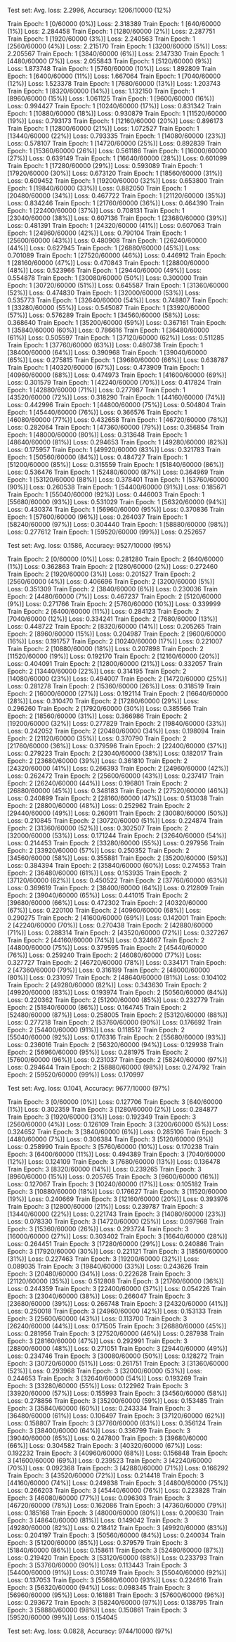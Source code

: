 Test set: Avg. loss: 2.2996, Accuracy: 1206/10000 (12%)

Train Epoch: 1 [0/60000 (0%)]   Loss: 2.318389
Train Epoch: 1 [640/60000 (1%)] Loss: 2.284458
Train Epoch: 1 [1280/60000 (2%)]        Loss: 2.287751
Train Epoch: 1 [1920/60000 (3%)]        Loss: 2.240563
Train Epoch: 1 [2560/60000 (4%)]        Loss: 2.215170
Train Epoch: 1 [3200/60000 (5%)]        Loss: 2.205567
Train Epoch: 1 [3840/60000 (6%)]        Loss: 2.147330
Train Epoch: 1 [4480/60000 (7%)]        Loss: 2.055843
Train Epoch: 1 [5120/60000 (9%)]        Loss: 1.873748
Train Epoch: 1 [5760/60000 (10%)]       Loss: 1.892809
Train Epoch: 1 [6400/60000 (11%)]       Loss: 1.667064
Train Epoch: 1 [7040/60000 (12%)]       Loss: 1.523378
Train Epoch: 1 [7680/60000 (13%)]       Loss: 1.203743
Train Epoch: 1 [8320/60000 (14%)]       Loss: 1.132150
Train Epoch: 1 [8960/60000 (15%)]       Loss: 1.061125
Train Epoch: 1 [9600/60000 (16%)]       Loss: 0.994427
Train Epoch: 1 [10240/60000 (17%)]      Loss: 0.831342
Train Epoch: 1 [10880/60000 (18%)]      Loss: 0.930879
Train Epoch: 1 [11520/60000 (19%)]      Loss: 0.793173
Train Epoch: 1 [12160/60000 (20%)]      Loss: 0.896173
Train Epoch: 1 [12800/60000 (21%)]      Loss: 1.072527
Train Epoch: 1 [13440/60000 (22%)]      Loss: 0.793335
Train Epoch: 1 [14080/60000 (23%)]      Loss: 0.578107
Train Epoch: 1 [14720/60000 (25%)]      Loss: 0.892839
Train Epoch: 1 [15360/60000 (26%)]      Loss: 0.561186
Train Epoch: 1 [16000/60000 (27%)]      Loss: 0.639149
Train Epoch: 1 [16640/60000 (28%)]      Loss: 0.601099
Train Epoch: 1 [17280/60000 (29%)]      Loss: 0.593089
Train Epoch: 1 [17920/60000 (30%)]      Loss: 0.673120
Train Epoch: 1 [18560/60000 (31%)]      Loss: 0.609452
Train Epoch: 1 [19200/60000 (32%)]      Loss: 0.653800
Train Epoch: 1 [19840/60000 (33%)]      Loss: 0.882050
Train Epoch: 1 [20480/60000 (34%)]      Loss: 0.467722
Train Epoch: 1 [21120/60000 (35%)]      Loss: 0.834246
Train Epoch: 1 [21760/60000 (36%)]      Loss: 0.464390
Train Epoch: 1 [22400/60000 (37%)]      Loss: 0.708131
Train Epoch: 1 [23040/60000 (38%)]      Loss: 0.607136
Train Epoch: 1 [23680/60000 (39%)]      Loss: 0.481391
Train Epoch: 1 [24320/60000 (41%)]      Loss: 0.607063
Train Epoch: 1 [24960/60000 (42%)]      Loss: 0.790104
Train Epoch: 1 [25600/60000 (43%)]      Loss: 0.480908
Train Epoch: 1 [26240/60000 (44%)]      Loss: 0.627945
Train Epoch: 1 [26880/60000 (45%)]      Loss: 0.701089
Train Epoch: 1 [27520/60000 (46%)]      Loss: 0.446912
Train Epoch: 1 [28160/60000 (47%)]      Loss: 0.470843
Train Epoch: 1 [28800/60000 (48%)]      Loss: 0.523966
Train Epoch: 1 [29440/60000 (49%)]      Loss: 0.554878
Train Epoch: 1 [30080/60000 (50%)]      Loss: 0.300000
Train Epoch: 1 [30720/60000 (51%)]      Loss: 0.645587
Train Epoch: 1 [31360/60000 (52%)]      Loss: 0.474830
Train Epoch: 1 [32000/60000 (53%)]      Loss: 0.535773
Train Epoch: 1 [32640/60000 (54%)]      Loss: 0.748807
Train Epoch: 1 [33280/60000 (55%)]      Loss: 0.545087
Train Epoch: 1 [33920/60000 (57%)]      Loss: 0.576289
Train Epoch: 1 [34560/60000 (58%)]      Loss: 0.368640
Train Epoch: 1 [35200/60000 (59%)]      Loss: 0.367161
Train Epoch: 1 [35840/60000 (60%)]      Loss: 0.786616
Train Epoch: 1 [36480/60000 (61%)]      Loss: 0.505597
Train Epoch: 1 [37120/60000 (62%)]      Loss: 0.511285
Train Epoch: 1 [37760/60000 (63%)]      Loss: 0.480738
Train Epoch: 1 [38400/60000 (64%)]      Loss: 0.390968
Train Epoch: 1 [39040/60000 (65%)]      Loss: 0.275815
Train Epoch: 1 [39680/60000 (66%)]      Loss: 0.638787
Train Epoch: 1 [40320/60000 (67%)]      Loss: 0.473909
Train Epoch: 1 [40960/60000 (68%)]      Loss: 0.474973
Train Epoch: 1 [41600/60000 (69%)]      Loss: 0.301579
Train Epoch: 1 [42240/60000 (70%)]      Loss: 0.417824
Train Epoch: 1 [42880/60000 (71%)]      Loss: 0.277987
Train Epoch: 1 [43520/60000 (72%)]      Loss: 0.318290
Train Epoch: 1 [44160/60000 (74%)]      Loss: 0.442996
Train Epoch: 1 [44800/60000 (75%)]      Loss: 0.504804
Train Epoch: 1 [45440/60000 (76%)]      Loss: 0.366576
Train Epoch: 1 [46080/60000 (77%)]      Loss: 0.432658
Train Epoch: 1 [46720/60000 (78%)]      Loss: 0.282064
Train Epoch: 1 [47360/60000 (79%)]      Loss: 0.356854
Train Epoch: 1 [48000/60000 (80%)]      Loss: 0.313648
Train Epoch: 1 [48640/60000 (81%)]      Loss: 0.294653
Train Epoch: 1 [49280/60000 (82%)]      Loss: 0.175957
Train Epoch: 1 [49920/60000 (83%)]      Loss: 0.321783
Train Epoch: 1 [50560/60000 (84%)]      Loss: 0.484727
Train Epoch: 1 [51200/60000 (85%)]      Loss: 0.315559
Train Epoch: 1 [51840/60000 (86%)]      Loss: 0.536476
Train Epoch: 1 [52480/60000 (87%)]      Loss: 0.364969
Train Epoch: 1 [53120/60000 (88%)]      Loss: 0.378401
Train Epoch: 1 [53760/60000 (90%)]      Loss: 0.260538
Train Epoch: 1 [54400/60000 (91%)]      Loss: 0.185671
Train Epoch: 1 [55040/60000 (92%)]      Loss: 0.446003
Train Epoch: 1 [55680/60000 (93%)]      Loss: 0.531029
Train Epoch: 1 [56320/60000 (94%)]      Loss: 0.430374
Train Epoch: 1 [56960/60000 (95%)]      Loss: 0.370836
Train Epoch: 1 [57600/60000 (96%)]      Loss: 0.264037
Train Epoch: 1 [58240/60000 (97%)]      Loss: 0.304440
Train Epoch: 1 [58880/60000 (98%)]      Loss: 0.277612
Train Epoch: 1 [59520/60000 (99%)]      Loss: 0.252657

Test set: Avg. loss: 0.1586, Accuracy: 9527/10000 (95%)

Train Epoch: 2 [0/60000 (0%)]   Loss: 0.281280
Train Epoch: 2 [640/60000 (1%)] Loss: 0.362863
Train Epoch: 2 [1280/60000 (2%)]        Loss: 0.272460
Train Epoch: 2 [1920/60000 (3%)]        Loss: 0.201527
Train Epoch: 2 [2560/60000 (4%)]        Loss: 0.406696
Train Epoch: 2 [3200/60000 (5%)]        Loss: 0.351309
Train Epoch: 2 [3840/60000 (6%)]        Loss: 0.230036
Train Epoch: 2 [4480/60000 (7%)]        Loss: 0.467237
Train Epoch: 2 [5120/60000 (9%)]        Loss: 0.271766
Train Epoch: 2 [5760/60000 (10%)]       Loss: 0.339999
Train Epoch: 2 [6400/60000 (11%)]       Loss: 0.284123
Train Epoch: 2 [7040/60000 (12%)]       Loss: 0.334241
Train Epoch: 2 [7680/60000 (13%)]       Loss: 0.448722
Train Epoch: 2 [8320/60000 (14%)]       Loss: 0.205265
Train Epoch: 2 [8960/60000 (15%)]       Loss: 0.204987
Train Epoch: 2 [9600/60000 (16%)]       Loss: 0.191757
Train Epoch: 2 [10240/60000 (17%)]      Loss: 0.221007
Train Epoch: 2 [10880/60000 (18%)]      Loss: 0.207898
Train Epoch: 2 [11520/60000 (19%)]      Loss: 0.192170
Train Epoch: 2 [12160/60000 (20%)]      Loss: 0.404091
Train Epoch: 2 [12800/60000 (21%)]      Loss: 0.332057
Train Epoch: 2 [13440/60000 (22%)]      Loss: 0.314195
Train Epoch: 2 [14080/60000 (23%)]      Loss: 0.494007
Train Epoch: 2 [14720/60000 (25%)]      Loss: 0.281278
Train Epoch: 2 [15360/60000 (26%)]      Loss: 0.318519
Train Epoch: 2 [16000/60000 (27%)]      Loss: 0.192114
Train Epoch: 2 [16640/60000 (28%)]      Loss: 0.310470
Train Epoch: 2 [17280/60000 (29%)]      Loss: 0.296260
Train Epoch: 2 [17920/60000 (30%)]      Loss: 0.385566
Train Epoch: 2 [18560/60000 (31%)]      Loss: 0.366986
Train Epoch: 2 [19200/60000 (32%)]      Loss: 0.277829
Train Epoch: 2 [19840/60000 (33%)]      Loss: 0.242052
Train Epoch: 2 [20480/60000 (34%)]      Loss: 0.198094
Train Epoch: 2 [21120/60000 (35%)]      Loss: 0.370790
Train Epoch: 2 [21760/60000 (36%)]      Loss: 0.379596
Train Epoch: 2 [22400/60000 (37%)]      Loss: 0.279223
Train Epoch: 2 [23040/60000 (38%)]      Loss: 0.182017
Train Epoch: 2 [23680/60000 (39%)]      Loss: 0.361810
Train Epoch: 2 [24320/60000 (41%)]      Loss: 0.266393
Train Epoch: 2 [24960/60000 (42%)]      Loss: 0.262472
Train Epoch: 2 [25600/60000 (43%)]      Loss: 0.237417
Train Epoch: 2 [26240/60000 (44%)]      Loss: 0.196801
Train Epoch: 2 [26880/60000 (45%)]      Loss: 0.348183
Train Epoch: 2 [27520/60000 (46%)]      Loss: 0.240899
Train Epoch: 2 [28160/60000 (47%)]      Loss: 0.513038
Train Epoch: 2 [28800/60000 (48%)]      Loss: 0.252962
Train Epoch: 2 [29440/60000 (49%)]      Loss: 0.260911
Train Epoch: 2 [30080/60000 (50%)]      Loss: 0.210845
Train Epoch: 2 [30720/60000 (51%)]      Loss: 0.224874
Train Epoch: 2 [31360/60000 (52%)]      Loss: 0.302507
Train Epoch: 2 [32000/60000 (53%)]      Loss: 0.171244
Train Epoch: 2 [32640/60000 (54%)]      Loss: 0.214453
Train Epoch: 2 [33280/60000 (55%)]      Loss: 0.297956
Train Epoch: 2 [33920/60000 (57%)]      Loss: 0.250352
Train Epoch: 2 [34560/60000 (58%)]      Loss: 0.355881
Train Epoch: 2 [35200/60000 (59%)]      Loss: 0.384394
Train Epoch: 2 [35840/60000 (60%)]      Loss: 0.274553
Train Epoch: 2 [36480/60000 (61%)]      Loss: 0.153935
Train Epoch: 2 [37120/60000 (62%)]      Loss: 0.450522
Train Epoch: 2 [37760/60000 (63%)]      Loss: 0.369619
Train Epoch: 2 [38400/60000 (64%)]      Loss: 0.212809
Train Epoch: 2 [39040/60000 (65%)]      Loss: 0.441015
Train Epoch: 2 [39680/60000 (66%)]      Loss: 0.472302
Train Epoch: 2 [40320/60000 (67%)]      Loss: 0.220100
Train Epoch: 2 [40960/60000 (68%)]      Loss: 0.290275
Train Epoch: 2 [41600/60000 (69%)]      Loss: 0.142001
Train Epoch: 2 [42240/60000 (70%)]      Loss: 0.270438
Train Epoch: 2 [42880/60000 (71%)]      Loss: 0.288314
Train Epoch: 2 [43520/60000 (72%)]      Loss: 0.327267
Train Epoch: 2 [44160/60000 (74%)]      Loss: 0.324667
Train Epoch: 2 [44800/60000 (75%)]      Loss: 0.379595
Train Epoch: 2 [45440/60000 (76%)]      Loss: 0.259240
Train Epoch: 2 [46080/60000 (77%)]      Loss: 0.327727
Train Epoch: 2 [46720/60000 (78%)]      Loss: 0.334171
Train Epoch: 2 [47360/60000 (79%)]      Loss: 0.316199
Train Epoch: 2 [48000/60000 (80%)]      Loss: 0.231097
Train Epoch: 2 [48640/60000 (81%)]      Loss: 0.104102
Train Epoch: 2 [49280/60000 (82%)]      Loss: 0.343630
Train Epoch: 2 [49920/60000 (83%)]      Loss: 0.193974
Train Epoch: 2 [50560/60000 (84%)]      Loss: 0.220362
Train Epoch: 2 [51200/60000 (85%)]      Loss: 0.232779
Train Epoch: 2 [51840/60000 (86%)]      Loss: 0.164745
Train Epoch: 2 [52480/60000 (87%)]      Loss: 0.258005
Train Epoch: 2 [53120/60000 (88%)]      Loss: 0.277218
Train Epoch: 2 [53760/60000 (90%)]      Loss: 0.176692
Train Epoch: 2 [54400/60000 (91%)]      Loss: 0.118512
Train Epoch: 2 [55040/60000 (92%)]      Loss: 0.176316
Train Epoch: 2 [55680/60000 (93%)]      Loss: 0.236016
Train Epoch: 2 [56320/60000 (94%)]      Loss: 0.129938
Train Epoch: 2 [56960/60000 (95%)]      Loss: 0.281975
Train Epoch: 2 [57600/60000 (96%)]      Loss: 0.231037
Train Epoch: 2 [58240/60000 (97%)]      Loss: 0.294644
Train Epoch: 2 [58880/60000 (98%)]      Loss: 0.274792
Train Epoch: 2 [59520/60000 (99%)]      Loss: 0.170997

Test set: Avg. loss: 0.1041, Accuracy: 9677/10000 (97%)

Train Epoch: 3 [0/60000 (0%)]   Loss: 0.127706
Train Epoch: 3 [640/60000 (1%)] Loss: 0.302359
Train Epoch: 3 [1280/60000 (2%)]        Loss: 0.284877
Train Epoch: 3 [1920/60000 (3%)]        Loss: 0.192349
Train Epoch: 3 [2560/60000 (4%)]        Loss: 0.126109
Train Epoch: 3 [3200/60000 (5%)]        Loss: 0.324652
Train Epoch: 3 [3840/60000 (6%)]        Loss: 0.285106
Train Epoch: 3 [4480/60000 (7%)]        Loss: 0.306384
Train Epoch: 3 [5120/60000 (9%)]        Loss: 0.258990
Train Epoch: 3 [5760/60000 (10%)]       Loss: 0.170238
Train Epoch: 3 [6400/60000 (11%)]       Loss: 0.494389
Train Epoch: 3 [7040/60000 (12%)]       Loss: 0.124109
Train Epoch: 3 [7680/60000 (13%)]       Loss: 0.136478
Train Epoch: 3 [8320/60000 (14%)]       Loss: 0.239265
Train Epoch: 3 [8960/60000 (15%)]       Loss: 0.205765
Train Epoch: 3 [9600/60000 (16%)]       Loss: 0.127067
Train Epoch: 3 [10240/60000 (17%)]      Loss: 0.105182
Train Epoch: 3 [10880/60000 (18%)]      Loss: 0.176627
Train Epoch: 3 [11520/60000 (19%)]      Loss: 0.240669
Train Epoch: 3 [12160/60000 (20%)]      Loss: 0.393976
Train Epoch: 3 [12800/60000 (21%)]      Loss: 0.239787
Train Epoch: 3 [13440/60000 (22%)]      Loss: 0.221743
Train Epoch: 3 [14080/60000 (23%)]      Loss: 0.078330
Train Epoch: 3 [14720/60000 (25%)]      Loss: 0.097968
Train Epoch: 3 [15360/60000 (26%)]      Loss: 0.293724
Train Epoch: 3 [16000/60000 (27%)]      Loss: 0.303402
Train Epoch: 3 [16640/60000 (28%)]      Loss: 0.264451
Train Epoch: 3 [17280/60000 (29%)]      Loss: 0.240886
Train Epoch: 3 [17920/60000 (30%)]      Loss: 0.221121
Train Epoch: 3 [18560/60000 (31%)]      Loss: 0.227463
Train Epoch: 3 [19200/60000 (32%)]      Loss: 0.089035
Train Epoch: 3 [19840/60000 (33%)]      Loss: 0.243626
Train Epoch: 3 [20480/60000 (34%)]      Loss: 0.222628
Train Epoch: 3 [21120/60000 (35%)]      Loss: 0.512808
Train Epoch: 3 [21760/60000 (36%)]      Loss: 0.244359
Train Epoch: 3 [22400/60000 (37%)]      Loss: 0.054226
Train Epoch: 3 [23040/60000 (38%)]      Loss: 0.266047
Train Epoch: 3 [23680/60000 (39%)]      Loss: 0.266748
Train Epoch: 3 [24320/60000 (41%)]      Loss: 0.250018
Train Epoch: 3 [24960/60000 (42%)]      Loss: 0.153133
Train Epoch: 3 [25600/60000 (43%)]      Loss: 0.113700
Train Epoch: 3 [26240/60000 (44%)]      Loss: 0.171505
Train Epoch: 3 [26880/60000 (45%)]      Loss: 0.281956
Train Epoch: 3 [27520/60000 (46%)]      Loss: 0.287938
Train Epoch: 3 [28160/60000 (47%)]      Loss: 0.292991
Train Epoch: 3 [28800/60000 (48%)]      Loss: 0.271051
Train Epoch: 3 [29440/60000 (49%)]      Loss: 0.234746
Train Epoch: 3 [30080/60000 (50%)]      Loss: 0.128272
Train Epoch: 3 [30720/60000 (51%)]      Loss: 0.261751
Train Epoch: 3 [31360/60000 (52%)]      Loss: 0.293968
Train Epoch: 3 [32000/60000 (53%)]      Loss: 0.244653
Train Epoch: 3 [32640/60000 (54%)]      Loss: 0.193269
Train Epoch: 3 [33280/60000 (55%)]      Loss: 0.122962
Train Epoch: 3 [33920/60000 (57%)]      Loss: 0.155993
Train Epoch: 3 [34560/60000 (58%)]      Loss: 0.278856
Train Epoch: 3 [35200/60000 (59%)]      Loss: 0.153485
Train Epoch: 3 [35840/60000 (60%)]      Loss: 0.243334
Train Epoch: 3 [36480/60000 (61%)]      Loss: 0.106497
Train Epoch: 3 [37120/60000 (62%)]      Loss: 0.158807
Train Epoch: 3 [37760/60000 (63%)]      Loss: 0.356124
Train Epoch: 3 [38400/60000 (64%)]      Loss: 0.336799
Train Epoch: 3 [39040/60000 (65%)]      Loss: 0.247800
Train Epoch: 3 [39680/60000 (66%)]      Loss: 0.304582
Train Epoch: 3 [40320/60000 (67%)]      Loss: 0.192232
Train Epoch: 3 [40960/60000 (68%)]      Loss: 0.156848
Train Epoch: 3 [41600/60000 (69%)]      Loss: 0.239523
Train Epoch: 3 [42240/60000 (70%)]      Loss: 0.092368
Train Epoch: 3 [42880/60000 (71%)]      Loss: 0.166292
Train Epoch: 3 [43520/60000 (72%)]      Loss: 0.214418
Train Epoch: 3 [44160/60000 (74%)]      Loss: 0.249838
Train Epoch: 3 [44800/60000 (75%)]      Loss: 0.266203
Train Epoch: 3 [45440/60000 (76%)]      Loss: 0.223828
Train Epoch: 3 [46080/60000 (77%)]      Loss: 0.096303
Train Epoch: 3 [46720/60000 (78%)]      Loss: 0.162086
Train Epoch: 3 [47360/60000 (79%)]      Loss: 0.185168
Train Epoch: 3 [48000/60000 (80%)]      Loss: 0.200630
Train Epoch: 3 [48640/60000 (81%)]      Loss: 0.149042
Train Epoch: 3 [49280/60000 (82%)]      Loss: 0.218412
Train Epoch: 3 [49920/60000 (83%)]      Loss: 0.204197
Train Epoch: 3 [50560/60000 (84%)]      Loss: 0.240034
Train Epoch: 3 [51200/60000 (85%)]      Loss: 0.379579
Train Epoch: 3 [51840/60000 (86%)]      Loss: 0.158611
Train Epoch: 3 [52480/60000 (87%)]      Loss: 0.219420
Train Epoch: 3 [53120/60000 (88%)]      Loss: 0.233793
Train Epoch: 3 [53760/60000 (90%)]      Loss: 0.113443
Train Epoch: 3 [54400/60000 (91%)]      Loss: 0.310749
Train Epoch: 3 [55040/60000 (92%)]      Loss: 0.137053
Train Epoch: 3 [55680/60000 (93%)]      Loss: 0.224616
Train Epoch: 3 [56320/60000 (94%)]      Loss: 0.098345
Train Epoch: 3 [56960/60000 (95%)]      Loss: 0.161881
Train Epoch: 3 [57600/60000 (96%)]      Loss: 0.293672
Train Epoch: 3 [58240/60000 (97%)]      Loss: 0.138795
Train Epoch: 3 [58880/60000 (98%)]      Loss: 0.150861
Train Epoch: 3 [59520/60000 (99%)]      Loss: 0.154045

Test set: Avg. loss: 0.0828, Accuracy: 9744/10000 (97%)

